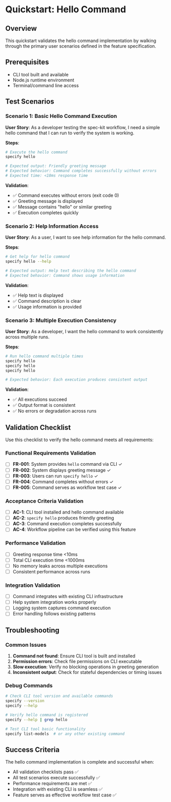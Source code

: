 # Quickstart: Hello Command

## Overview
This quickstart validates the hello command implementation by walking through the primary user scenarios defined in the feature specification.

## Prerequisites
- CLI tool built and available
- Node.js runtime environment
- Terminal/command line access

## Test Scenarios

### Scenario 1: Basic Hello Command Execution
**User Story**: As a developer testing the spec-kit workflow, I need a simple hello command that I can run to verify the system is working.

**Steps**:
```bash
# Execute the hello command
specify hello

# Expected output: Friendly greeting message
# Expected behavior: Command completes successfully without errors
# Expected time: <10ms response time
```

**Validation**:
- ✅ Command executes without errors (exit code 0)
- ✅ Greeting message is displayed
- ✅ Message contains "hello" or similar greeting
- ✅ Execution completes quickly

### Scenario 2: Help Information Access
**User Story**: As a user, I want to see help information for the hello command.

**Steps**:
```bash
# Get help for hello command
specify hello --help

# Expected output: Help text describing the hello command
# Expected behavior: Command shows usage information
```

**Validation**:
- ✅ Help text is displayed
- ✅ Command description is clear
- ✅ Usage information is provided

### Scenario 3: Multiple Execution Consistency
**User Story**: As a developer, I want the hello command to work consistently across multiple runs.

**Steps**:
```bash
# Run hello command multiple times
specify hello
specify hello
specify hello

# Expected behavior: Each execution produces consistent output
```

**Validation**:
- ✅ All executions succeed
- ✅ Output format is consistent
- ✅ No errors or degradation across runs

## Validation Checklist
Use this checklist to verify the hello command meets all requirements:

### Functional Requirements Validation
- [ ] **FR-001**: System provides `hello` command via CLI ✓
- [ ] **FR-002**: System displays greeting message ✓
- [ ] **FR-003**: Users can run `specify hello` ✓
- [ ] **FR-004**: Command completes without errors ✓
- [ ] **FR-005**: Command serves as workflow test case ✓

### Acceptance Criteria Validation
- [ ] **AC-1**: CLI tool installed and hello command available
- [ ] **AC-2**: `specify hello` produces friendly greeting
- [ ] **AC-3**: Command execution completes successfully
- [ ] **AC-4**: Workflow pipeline can be verified using this feature

### Performance Validation
- [ ] Greeting response time <10ms
- [ ] Total CLI execution time <1000ms
- [ ] No memory leaks across multiple executions
- [ ] Consistent performance across runs

### Integration Validation
- [ ] Command integrates with existing CLI infrastructure
- [ ] Help system integration works properly
- [ ] Logging system captures command execution
- [ ] Error handling follows existing patterns

## Troubleshooting

### Common Issues
1. **Command not found**: Ensure CLI tool is built and installed
2. **Permission errors**: Check file permissions on CLI executable
3. **Slow execution**: Verify no blocking operations in greeting generation
4. **Inconsistent output**: Check for stateful dependencies or timing issues

### Debug Commands
```bash
# Check CLI tool version and available commands
specify --version
specify --help

# Verify hello command is registered
specify --help | grep hello

# Test CLI tool basic functionality
specify list-models  # or any other existing command
```

## Success Criteria
The hello command implementation is complete and successful when:
- All validation checklists pass ✅
- All test scenarios execute successfully ✅
- Performance requirements are met ✅
- Integration with existing CLI is seamless ✅
- Feature serves as effective workflow test case ✅